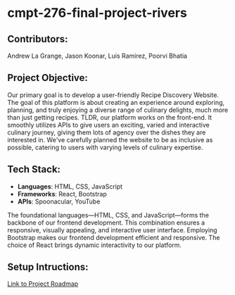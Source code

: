 # cmpt-276-final-project-rivers
<!-- super-linter-disable -->
## Contributors: 
Andrew La Grange, Jason Koonar, Luis Ramirez, Poorvi Bhatia

## Project Objective:
Our primary goal is to develop a user-friendly Recipe Discovery Website. The goal of this platform is about creating an experience around exploring, planning, and truly enjoying a diverse range of culinary delights, much more than just getting recipes. TLDR, our platform works on the front-end. It smoothly utilizes APIs to give users an exciting, varied and interactive culinary journey, giving them lots of agency over the dishes they are interested in. We've carefully planned the website to be as inclusive as possible, catering to users with varying levels of culinary expertise.

## Tech Stack:
- **Languages**: HTML, CSS, JavaScript
- **Frameworks**: React, Bootstrap
- **APIs**: Spoonacular, YouTube

The foundational languages—HTML, CSS, and JavaScript—forms the backbone of our frontend development. This combination ensures a responsive, visually appealing, and interactive user interface. Employing Bootstrap makes our frontend development efficient and responsive. The choice of React brings dynamic interactivity to our platform.

## Setup Intructions: 

[Link to Project Roadmap](https://github.com/users/ala284/projects/1/views/1)
<!-- super-linter-disable -->